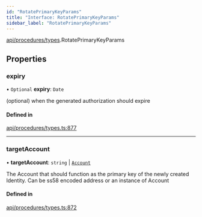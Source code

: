 ```yaml
---
id: "RotatePrimaryKeyParams"
title: "Interface: RotatePrimaryKeyParams"
sidebar_label: "RotatePrimaryKeyParams"
---
```


[api/procedures/types](../../../../../modules/API/Procedures/Types/Types.md).RotatePrimaryKeyParams

## Properties

### expiry

• `Optional` **expiry**: `Date`

(optional) when the generated authorization should expire

#### Defined in

[api/procedures/types.ts:877](https://github.com/PolymeshAssociation/polymesh-sdk/blob/fbf6882d0/src/api/procedures/types.ts#L877)

___

### targetAccount

• **targetAccount**: `string` \| [`Account`](../../../../../classes/API/Entities/Account/Account.md)

The Account that should function as the primary key of the newly created Identity. Can be ss58 encoded address or an instance of Account

#### Defined in

[api/procedures/types.ts:872](https://github.com/PolymeshAssociation/polymesh-sdk/blob/fbf6882d0/src/api/procedures/types.ts#L872)
